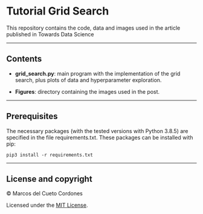 # Tutorial Grid Search
This repository contains the code, data and images used in the article published in Towards Data Science

---
## Contents

- **grid_search.py**: main program with the implementation of the grid search, plus plots of data and hyperparameter exploration.

- **Figures**: directory containing the images used in the post.

---

## Prerequisites
The necessary packages (with the tested versions with Python 3.8.5) are specified in the file requirements.txt. These packages can be installed with pip:

```
pip3 install -r requirements.txt
```

---

## License and copyright

&copy; Marcos del Cueto Cordones

Licensed under the [MIT License](LICENSE.md).
